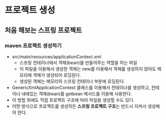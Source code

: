 프로젝트 생성
=========

## 처음 해보는 스프링 프로젝트
### maven 프로젝트 생성하기
* src/main/resources/applicationContext.xml
    - 스프링 컨테이너에서 객체(bean)를 만들어주는 역할을 하는 파일
    - 이 파일을 이용해서 생성한 객체는 new를 이용해서 객체를 생성하지 않아도 메모리에 객체가 생성되어 로딩된다.
    - 생성된 객체는 메모리의 스프링 컨테이너 부분에 로딩된다.
* GenericXmlApplicationContext 클래스를 이용해서 컨테이너를 생성하고, 컨테이너 내에있는 객체(bean)를 getbean 메서드를 이용해 사용한다.
* 이 방법 외에도 직접 프로젝트 구조에 따라 파일을 생성할 수도 있다.
* 어떤 방식으로 프로젝트를 생성하든 **스프링 프로젝트 구조**는 반드시 지켜서 생성해야 한다.